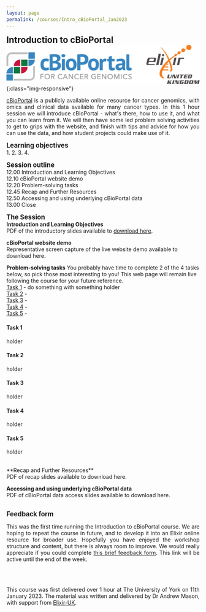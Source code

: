 ```yaml
---
layout: page
permalink: /courses/Intro_cBioPortal_Jan2023
---
```

<span style="font-size:1.6em;">**Introduction to cBioPortal**</span><br/>
![cBioPortal and Elixir logos](/assets/images/cBioPortal_Elixir.jpg){:class="img-responsive"}
<br/>
<p align="justify"><a href="https://www.cbioportal.org/">cBioPortal</a> is a publicly available online resource for cancer genomics, with omics and clinical data available for many cancer types. In this 1 hour session we will introduce cBioPortal - what's there, how to use it, and what you can learn from it. We will then have some led problem solving activities to get to grips with the website, and finish with tips and advice for how you can use the data, and how student projects could make use of it.<br/></p>

<span style="font-size:1.2em;">**Learning objectives**</span><br/>
1. 
2.
3.
4.
<br/>

<span style="font-size:1.2em;">**Session outline**</span><br/>
12.00  Introduction and Learning Objectives<br/>
12.10  cBioPortal website demo<br/>
12.20  Problem-solving tasks<br/>
12.45  Recap and Further Resources<br/>
12.50  Accessing and using underlying cBioPortal data<br/>
13.00  Close
<br/>

<span style="font-size:1.2em;">**The Session**</span><br/>
**Introduction and Learning Objectives**<br/>
PDF of the introductory slides available to <a href="/assets/files/AndrewMason.jpg" download>download here</a>.

**cBioPortal website demo**<br/>
Representative screen capture of the live website demo available to download here.

**Problem-solving tasks**
You probably have time to complete 2 of the 4 tasks below, so pick those most interesting to you! This web page will remain live following the course for your future reference.<br/> 
[Task 1](#task-1) - do something with something holder<br/>
[Task 2](#task-2) - <br/>
[Task 3](#task-3) - <br/>
[Task 4](#task-4) - <br/>
[Task 5](#task-5) - <br/>

#### Task 1
holder

#### Task 2
holder

#### Task 3
holder

#### Task 4
holder

#### Task 5
holder

<br/>
**Recap and Further Resources**<br/>
PDF of recap slides available to download here.

**Accessing and using underlying cBioPortal data**<br/>
PDF of cBioPortal data access slides available to download here.
<br/><br/>

<span style="font-size:1.2em;">**Feedback form**</span><br/>
<p align="justify">This was the first time running the Introduction to cBioPortal course. We are hoping to repeat the course in future, and to develop it into an Elixir online resource for broader use.
Hopefully you have enjoyed the workshop structure and content, but there is always room to improve. We would really appreciate if you could complete <a href="https://elixiruknode.org/">this brief feedback form</a>. This link will be active until the end of the week.<br/></p>

<br/><br/>
<p align="justify">This course was first delivered over 1 hour at The University of York on 11th January 2023. The material was written and delivered by Dr Andrew Mason, with support from <a href="https://elixiruknode.org/">Elixir-UK</a>.<br/></p>